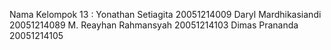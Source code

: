 Nama Kelompok 13 :
Yonathan Setiagita		20051214009
Daryl Mardhikasiandi		20051214089
M. Reayhan Rahmansyah	20051214103
Dimas Prananda		20051214105
